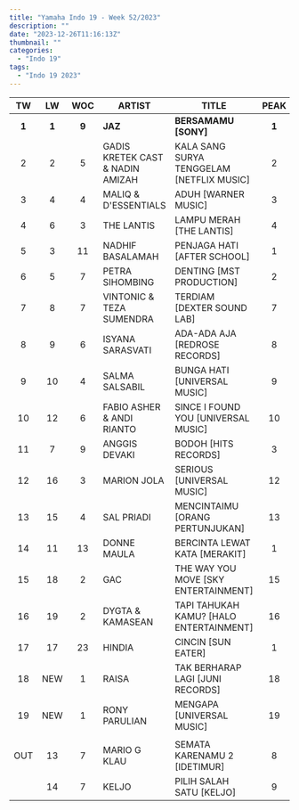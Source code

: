 ```yaml
---
title: "Yamaha Indo 19 - Week 52/2023"
description: ""
date: "2023-12-26T11:16:13Z"
thumbnail: ""
categories:
  - "Indo 19"
tags:
  - "Indo 19 2023"
---
```

<!--more-->
|TW|LW|WOC|ARTIST|TITLE|PEAK|
|:----:|:----:|:----:|----|----|:----:|
|**1**|**1**|**9**|**JAZ**|**BERSAMAMU [SONY]**|**1**|
|2|2|5|GADIS KRETEK CAST & NADIN AMIZAH|KALA SANG SURYA TENGGELAM [NETFLIX MUSIC]|2|
|3|4|4|MALIQ & D'ESSENTIALS|ADUH [WARNER MUSIC]|3|
|4|6|3|THE LANTIS|LAMPU MERAH [THE LANTIS]|4|
|5|3|11|NADHIF BASALAMAH|PENJAGA HATI [AFTER SCHOOL]|1|
|6|5|7|PETRA SIHOMBING|DENTING [MST PRODUCTION]|2|
|7|8|7|VINTONIC & TEZA SUMENDRA|TERDIAM [DEXTER SOUND LAB]|7|
|8|9|6|ISYANA SARASVATI|ADA-ADA AJA [REDROSE RECORDS]|8|
|9|10|4|SALMA SALSABIL|BUNGA HATI [UNIVERSAL MUSIC]|9|
|10|12|6|FABIO ASHER & ANDI RIANTO|SINCE I FOUND YOU [UNIVERSAL MUSIC]|10|
|11|7|9|ANGGIS DEVAKI|BODOH [HITS RECORDS]|3|
|12|16|3|MARION JOLA|SERIOUS [UNIVERSAL MUSIC]|12|
|13|15|4|SAL PRIADI|MENCINTAIMU [ORANG PERTUNJUKAN]|13|
|14|11|13|DONNE MAULA|BERCINTA LEWAT KATA [MERAKIT]|1|
|15|18|2|GAC|THE WAY YOU MOVE [SKY ENTERTAINMENT]|15|
|16|19|2|DYGTA & KAMASEAN|TAPI TAHUKAH KAMU? [HALO ENTERTAINMENT]|16|
|17|17|23|HINDIA|CINCIN [SUN EATER]|1|
|18|NEW|1|RAISA|TAK BERHARAP LAGI [JUNI RECORDS]|18|
|19|NEW|1|RONY PARULIAN|MENGAPA [UNIVERSAL MUSIC]|19|
| | | | | | |
|OUT|13|7|MARIO G KLAU|SEMATA KARENAMU 2 [IDETIMUR]|8|
| |14|7|KELJO|PILIH SALAH SATU [KELJO]|9|
